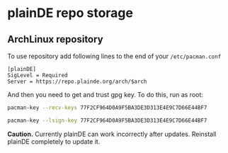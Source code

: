 # plainDE repo storage

## ArchLinux repository

To use repository add following lines to the end of your `/etc/pacman.conf`

```
[plainDE]                                                                       
SigLevel = Required                                                             
Server = https://repo.plainde.org/arch/$arch 
```

And then you need to get and trust gpg key. To do this, run as root:

```sh
pacman-key --recv-keys 77F2CF964D0A9F5BA3DE3D313E4E9C7D66E44BF7

pacman-key --lsign-key 77F2CF964D0A9F5BA3DE3D313E4E9C7D66E44BF7
```

**Caution.** Currently plainDE can work incorrectly after updates. Reinstall plainDE completely to update it.

